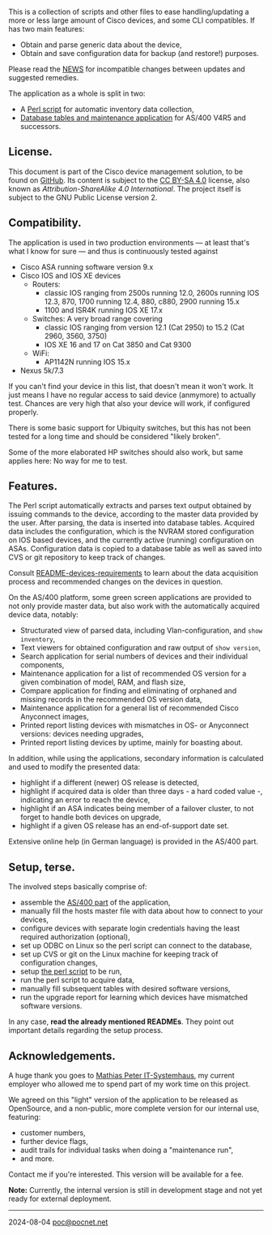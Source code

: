 This is a collection of scripts and other files to ease handling/updating a more or less large amount of Cisco devices, and some CLI compatibles. If has two main features:
- Obtain and parse generic data about the device,
- Obtain and save configuration data for backup (and restore!) purposes.

Please read the [NEWS](NEWS.md) for incompatible changes between updates and suggested remedies.

The application as a whole is split in two:
- A [Perl script](linux/README.md) for automatic inventory data collection,
- [Database tables and maintenance application](as400/README.md) for AS/400 V4R5 and successors.

## License.
This document is part of the Cisco device management solution, to be found on [GitHub](https://github.com/PoC-dev/cisco-erfassung). Its content is subject to the [CC BY-SA 4.0](https://creativecommons.org/licenses/by-sa/4.0/) license, also known as *Attribution-ShareAlike 4.0 International*. The project itself is subject to the GNU Public License version 2.

## Compatibility.
The application is used in two production environments — at least that's what I know for sure — and thus is continuously tested against
- Cisco ASA running software version 9.x
- Cisco IOS and IOS XE devices
  - Routers:
    - classic IOS ranging from 2500s running 12.0, 2600s running IOS 12.3, 870, 1700 running 12.4, 880, c880, 2900 running 15.x
    - 1100 and ISR4K running IOS XE 17.x
  - Switches: A very broad range covering
    - classic IOS ranging from version 12.1 (Cat 2950) to 15.2 (Cat 2960, 3560, 3750)
    - IOS XE 16 and 17 on Cat 3850 and Cat 9300
  - WiFi:
    - AP1142N running IOS 15.x
- Nexus 5k/7.3

If you can't find your device in this list, that doesn't mean it won't work. It just means I have no regular access to said device (anmymore) to actually test. Chances are very high that also your device will work, if configured properly.

There is some basic support for Ubiquity switches, but this has not been tested for a long time and should be considered "likely broken".

Some of the more elaborated HP switches should also work, but same applies here: No way for me to test.

## Features.
The Perl script automatically extracts and parses text output obtained by issuing commands to the device, according to the master data provided by the user. After parsing, the data is inserted into database tables. Acquired data includes the configuration, which is the NVRAM stored configuration on IOS based devices, and the currently active (running) configuration on ASAs. Configuration data is copied to a database table as well as saved into CVS or git repository to keep track of changes.

Consult [README-devices-requirements](linux/README-devices-requirements.md) to learn about the data acquisition process and recommended changes on the devices in question.

On the AS/400 platform, some green screen applications are provided to not only provide master data, but also work with the automatically acquired device data, notably:
- Structurated view of parsed data, including Vlan-configuration, and `show inventory`,
- Text viewers for obtained configuration and raw output of `show version`,
- Search application for serial numbers of devices and their individual components,
- Maintenance application for a list of recommended OS version for a given combination of model, RAM, and flash size,
- Compare application for finding and eliminating of orphaned and missing records in the recommended OS version data,
- Maintenance application for a general list of recommended Cisco Anyconnect images,
- Printed report listing devices with mismatches in OS- or Anyconnect versions: devices needing upgrades,
- Printed report listing devices by uptime, mainly for boasting about.

In addition, while using the applications, secondary information is calculated and used to modify the presented data:
- highlight if a different (newer) OS release is detected,
- highlight if acquired data is older than three days - a hard coded value -, indicating an error to reach the device,
- highlight if an ASA indicates being member of a failover cluster, to not forget to handle both devices on upgrade,
- highlight if a given OS release has an end-of-support date set.

Extensive online help (in German language) is provided in the AS/400 part.

## Setup, terse.
The involved steps basically comprise of:
- assemble the [AS/400 part](as400/README.md) of the application,
- manually fill the hosts master file with data about how to connect to your devices,
- configure devices with separate login credentials having the least required authorization (optional),
- set up ODBC on Linux so the perl script can connect to the database,
- set up CVS or git on the Linux machine for keeping track of configuration changes,
- setup [the perl script](linux/README.md) to be run,
- run the perl script to acquire data,
- manually fill subsequent tables with desired software versions,
- run the upgrade report for learning which devices have mismatched software versions.

In any case, **read the already mentioned READMEs**. They point out important details regarding the setup process.

## Acknowledgements.
A huge thank you goes to [Mathias Peter IT-Systemhaus](https://www.mathpeter.com), my current employer who allowed me to spend part of my work time on this project.

We agreed on this "light" version of the application to be released as OpenSource, and a non-public, more complete version for our internal use, featuring:
- customer numbers,
- further device flags,
- audit trails for individual tasks when doing a "maintenance run",
- and more.

Contact me if you're interested. This version will be available for a fee.

**Note:** Currently, the internal version is still in development stage and not yet ready for external deployment.

----

2024-08-04 poc@pocnet.net
